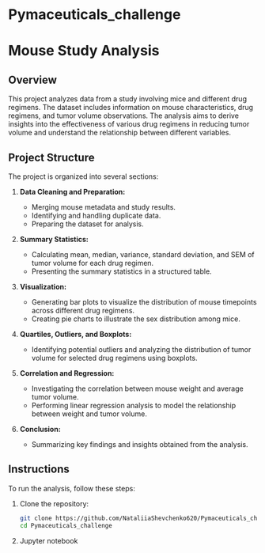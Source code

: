 # Pymaceuticals_challenge

# Mouse Study Analysis

## Overview

This project analyzes data from a study involving mice and different drug regimens. The dataset includes information on mouse characteristics, drug regimens, and tumor volume observations. The analysis aims to derive insights into the effectiveness of various drug regimens in reducing tumor volume and understand the relationship between different variables.

## Project Structure

The project is organized into several sections:

1. **Data Cleaning and Preparation:**
   - Merging mouse metadata and study results.
   - Identifying and handling duplicate data.
   - Preparing the dataset for analysis.

2. **Summary Statistics:**
   - Calculating mean, median, variance, standard deviation, and SEM of tumor volume for each drug regimen.
   - Presenting the summary statistics in a structured table.

3. **Visualization:**
   - Generating bar plots to visualize the distribution of mouse timepoints across different drug regimens.
   - Creating pie charts to illustrate the sex distribution among mice.

4. **Quartiles, Outliers, and Boxplots:**
   - Identifying potential outliers and analyzing the distribution of tumor volume for selected drug regimens using boxplots.

5. **Correlation and Regression:**
   - Investigating the correlation between mouse weight and average tumor volume.
   - Performing linear regression analysis to model the relationship between weight and tumor volume.

6. **Conclusion:**
   - Summarizing key findings and insights obtained from the analysis.

## Instructions

To run the analysis, follow these steps:

1. Clone the repository:

   ```bash
   git clone https://github.com/NataliiaShevchenko620/Pymaceuticals_challenge.git
   cd Pymaceuticals_challenge
   ```
2. Jupyter notebook


